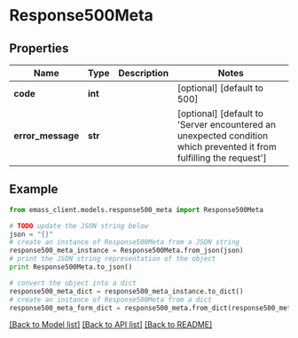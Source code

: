 # Response500Meta


## Properties
Name | Type | Description | Notes
------------ | ------------- | ------------- | -------------
**code** | **int** |  | [optional] [default to 500]
**error_message** | **str** |  | [optional] [default to 'Server encountered an unexpected condition which prevented it from fulfilling the request']

## Example

```python
from emass_client.models.response500_meta import Response500Meta

# TODO update the JSON string below
json = "{}"
# create an instance of Response500Meta from a JSON string
response500_meta_instance = Response500Meta.from_json(json)
# print the JSON string representation of the object
print Response500Meta.to_json()

# convert the object into a dict
response500_meta_dict = response500_meta_instance.to_dict()
# create an instance of Response500Meta from a dict
response500_meta_form_dict = response500_meta.from_dict(response500_meta_dict)
```
[[Back to Model list]](../README.md#documentation-for-models) [[Back to API list]](../README.md#documentation-for-api-endpoints) [[Back to README]](../README.md)



